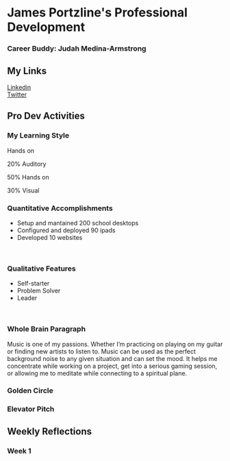 # James Portzline's Professional Development
### Career Buddy: Judah Medina-Armstrong
## My Links<br>
<a href="https://www.linkedin.com/in/jamesportzline"/>Linkedin</a><br>
<a href="https://twitter.com/JamesPortzline?lang=en"/>Twitter</a>

## Pro Dev Activities

### My Learning Style

Hands on

20% Auditory

50% Hands on

30% Visual

<h3>Quantitative Accomplishments</h3>
<ul>
		<li>Setup and mantained 200 school desktops</li>
		<li>Configured and deployed 90 ipads</li>
		<li>Developed 10 websites</li>
	</ul>
	<br>
	<h3>Qualitative Features</h3>
	<ul>
		<li>Self-starter</li>
		<li>Problem Solver</li>
		<li>Leader</li>
	</ul>
	<br>
<h3>Whole Brain Paragraph</h3>
Music is one of my passions. Whether I’m practicing on playing on my guitar or finding new artists to listen to. Music can be used as the perfect background noise to any given situation and can set the mood. It helps me concentrate while working on a project, get into a serious gaming session, or allowing me to meditate while connecting to a spiritual plane.

### Golden Circle

### Elevator Pitch


## Weekly Reflections

### Week 1

